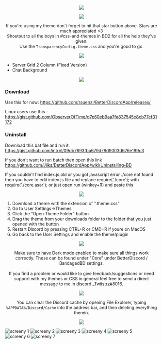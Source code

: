 <p align="center">
  <img src="https://raw.githubusercontent.com/Twiistrz/BetterDiscordThemeMasterFile/master/IMAGES/up-to-date.png" />
</p>


<p align="center">
  <img src="https://raw.githubusercontent.com/Twiistrz/BetterDiscordThemeMasterFile/master/IMAGES/info.png" />
</p>

<p align="center">
  If you're using my theme don't forget to hit that star button above. Stars are much appreciated <3<br/>
  Shoutout to all the boys in #css-and-themes in BD2 for all the help they've given.<br/>
  Use the <code>TransparencyConfig.theme.css</code> and you're good to go.
</p>

<p align="center">
  <img src="https://raw.githubusercontent.com/Twiistrz/BetterDiscordThemeMasterFile/master/IMAGES/addons.png" /><br/>
</p>

- Server Grid 2 Column (Fixed Version)
- Chat Background


<p align="center">
  <img src="https://raw.githubusercontent.com/Twiistrz/BetterDiscordThemeMasterFile/master/IMAGES/bandagedbd.png" />
</p>

### Download
Use this for now: https://github.com/rauenzi/BetterDiscordApp/releases/

Linux users use this - https://gist.github.com/ObserverOfTime/d7e60eb9aa7fe837545c8cb77cf31172

### Uninstall
Download this bat file and run it. https://gist.github.com/intrnl/09db7693fba679d78d9003d676e189c3

If you don't want to run batch then open this link https://github.com/Jiiks/BetterDiscordApp/wiki/Uninstalling-BD

If you couldn't find index.js.old or you got javascript error ./core not found
then you have to edit index.js file and replace require('./core'); with require('./core.asar');
or just open run (winkey+R) and paste this


<p align="center">
  <img src="https://raw.githubusercontent.com/Twiistrz/BetterDiscordThemeMasterFile/master/IMAGES/installing-theme.png" />
</p>

1. Download a theme with the extension of ".theme.css"
2. Go to User Settings->Themes
3. Click the "Open Theme Folder" button
4. Drag the theme from your downloads folder to the folder that you just opened with the button
5. Restart Discord by pressing CTRL+R or CMD+R if youre on MacOS
6. Go back to the User Settings and enable the theme/plugin


<p align="center">
  <img src="https://raw.githubusercontent.com/Twiistrz/BetterDiscordThemeMasterFile/master/IMAGES/support-and-feedback.png" />
</p>

<p align="center">
Make sure to have Dark mode enabled to make sure all things work correctly. These can be found under "Core" under BetterDiscord / BandagedBD settings.<br/><br/>
If you find a problem or would like to give feedback/suggestions or need support with my themes or CSS in general feel free to send a direct message to me in discord _Twiistrz#8016.
</p>

<p align="center">
  <img src="https://raw.githubusercontent.com/Twiistrz/BetterDiscordThemeMasterFile/master/IMAGES/quick-update.png" />
</p>

<p align="center">
You can clear the Discord cache by opening File Explorer, typing <code>%APPDATA%/Discord/Cache</code> into the address bar, and then deleting everything therein.
</p>

<p align="center">
  <img src="https://raw.githubusercontent.com/Twiistrz/BetterDiscordThemeMasterFile/master/IMAGES/screenshots.png" />
</p>

![screeny 1](https://raw.githubusercontent.com/Twiistrz/BetterDiscordThemeMasterFile/master/IMAGES/1.png)
![screeny 2](https://raw.githubusercontent.com/Twiistrz/BetterDiscordThemeMasterFile/master/IMAGES/2.png)
![screeny 3](https://raw.githubusercontent.com/Twiistrz/BetterDiscordThemeMasterFile/master/IMAGES/3.png)
![screeny 4](https://raw.githubusercontent.com/Twiistrz/BetterDiscordThemeMasterFile/master/IMAGES/4.png)
![screeny 5](https://raw.githubusercontent.com/Twiistrz/BetterDiscordThemeMasterFile/master/IMAGES/5.png)
![screeny 6](https://raw.githubusercontent.com/Twiistrz/BetterDiscordThemeMasterFile/master/IMAGES/6.png)
![screeny 7](https://raw.githubusercontent.com/Twiistrz/BetterDiscordThemeMasterFile/master/IMAGES/7.png)

